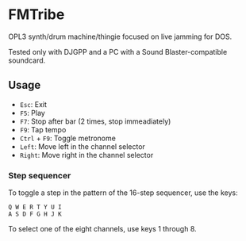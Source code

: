 # FMTribe #

OPL3 synth/drum machine/thingie focused on live jamming for DOS.

Tested only with DJGPP and a PC with a Sound Blaster-compatible soundcard.

## Usage ##

* `Esc`: Exit
* `F5`: Play
* `F7`: Stop after bar (2 times, stop immeadiately)
* `F9`: Tap tempo
* `Ctrl` + `F9`: Toggle metronome
* `Left`: Move left in the channel selector
* `Right`: Move right in the channel selector

### Step sequencer ###

To toggle a step in the pattern of the 16-step sequencer, use the keys:

    Q W E R T Y U I
    A S D F G H J K

To select one of the eight channels, use keys 1 through 8.
